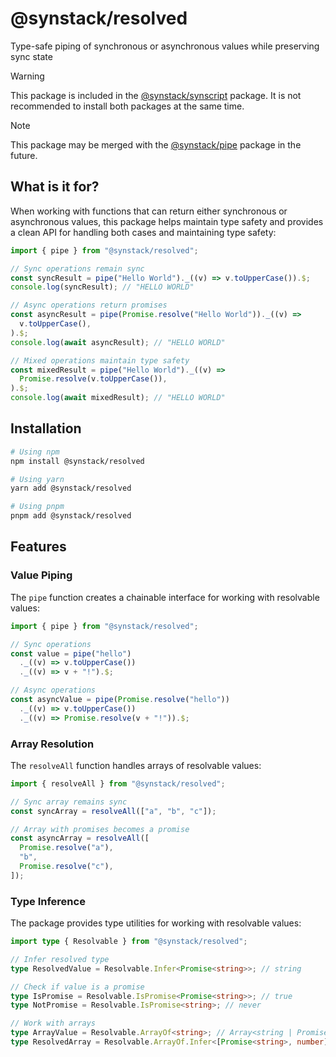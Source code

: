 # @synstack/resolved

Type-safe piping of synchronous or asynchronous values while preserving sync state

> [!WARNING]
> This package is included in the [@synstack/synscript](../synscript/README.md) package. It is not recommended to install both packages at the same time.

> [!NOTE]
> This package may be merged with the [@synstack/pipe](../pipe/README.md) package in the future.

## What is it for?

When working with functions that can return either synchronous or asynchronous values, this package helps maintain type safety and provides a clean API for handling both cases and maintaining type safety:

```typescript
import { pipe } from "@synstack/resolved";

// Sync operations remain sync
const syncResult = pipe("Hello World")._((v) => v.toUpperCase()).$;
console.log(syncResult); // "HELLO WORLD"

// Async operations return promises
const asyncResult = pipe(Promise.resolve("Hello World"))._((v) =>
  v.toUpperCase(),
).$;
console.log(await asyncResult); // "HELLO WORLD"

// Mixed operations maintain type safety
const mixedResult = pipe("Hello World")._((v) =>
  Promise.resolve(v.toUpperCase()),
).$;
console.log(await mixedResult); // "HELLO WORLD"
```

## Installation

```bash
# Using npm
npm install @synstack/resolved

# Using yarn
yarn add @synstack/resolved

# Using pnpm
pnpm add @synstack/resolved
```

## Features

### Value Piping

The `pipe` function creates a chainable interface for working with resolvable values:

```typescript
import { pipe } from "@synstack/resolved";

// Sync operations
const value = pipe("hello")
  ._((v) => v.toUpperCase())
  ._((v) => v + "!").$;

// Async operations
const asyncValue = pipe(Promise.resolve("hello"))
  ._((v) => v.toUpperCase())
  ._((v) => Promise.resolve(v + "!")).$;
```

### Array Resolution

The `resolveAll` function handles arrays of resolvable values:

```typescript
import { resolveAll } from "@synstack/resolved";

// Sync array remains sync
const syncArray = resolveAll(["a", "b", "c"]);

// Array with promises becomes a promise
const asyncArray = resolveAll([
  Promise.resolve("a"),
  "b",
  Promise.resolve("c"),
]);
```

### Type Inference

The package provides type utilities for working with resolvable values:

```typescript
import type { Resolvable } from "@synstack/resolved";

// Infer resolved type
type ResolvedValue = Resolvable.Infer<Promise<string>>; // string

// Check if value is a promise
type IsPromise = Resolvable.IsPromise<Promise<string>>; // true
type NotPromise = Resolvable.IsPromise<string>; // never

// Work with arrays
type ArrayValue = Resolvable.ArrayOf<string>; // Array<string | Promise<string>>
type ResolvedArray = Resolvable.ArrayOf.Infer<[Promise<string>, number]>; // [string, number]
```
